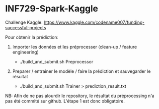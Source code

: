 # INF729-Spark-Kaggle

Challenge Kaggle: https://www.kaggle.com/codename007/funding-successful-projects

Pour obtenir la prédiction:

1) Importer les données et les préprocesser (clean-up / feature engineering)
   - ./build_and_submit.sh Preprocessor

2) Preparer / entrainer le modèle / faire la prédiction et sauvegarder le résultat
   - ./build_and_submit.sh Trainer > prediction_result.txt


NB: Afin de ne pas alourdir le repository, le résultat du préprocessing n'a pas été commité sur github.
L'étape 1 est donc obligatoire.